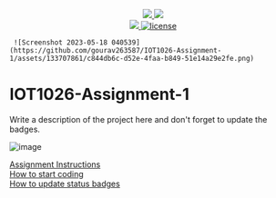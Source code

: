 <p align="center">
	<a href="https://github.com/GwGibson/IOT1026-Assignment-1/actions/workflows/ci.yml">
    <img src="https://github.com/GwGibson/IOT1026-Assignment-1/actions/workflows/ci.yml/badge.svg"/>
    </a>
	<a href="https://github.com/GwGibson/IOT1026-Assignment-1/actions/workflows/formatting.yml">
    <img src="https://github.com/GwGibson/IOT1026-Assignment-1/actions/workflows/formatting.yml/badge.svg"/>
	<br/>
    <a href="https://codecov.io/gh/GwGibson/IOT1026-Assignment-1" > 
    <img src="https://codecov.io/gh/GwGibson/IOT1026-Assignment-1/branch/main/graph/badge.svg?token=JS0857X5JD"/>
	<img title="MIT License" alt="license" src="https://img.shields.io/badge/license-MIT-informational?style=flat-square">	
    </a>
</p>
   
     ![Screenshot 2023-05-18 040539](https://github.com/gourav263587/IOT1026-Assignment-1/assets/133707861/c844db6c-d52e-4faa-b849-51e14a29e2fe.png)
                 



# IOT1026-Assignment-1
Write a description of the project here and don't forget to update the badges.  

        
        
![image](https://github.com/gourav263587/IOT1026-Assignment-1/assets/133707861/acb32d0c-897a-4add-aef7-e714f6b2a2df)

        
        
[Assignment Instructions](docs/instructions.md)  
[How to start coding](docs/how-to-use.md)  
[How to update status badges](docs/how-to-update-badges.md)
